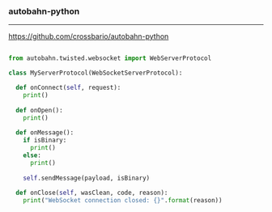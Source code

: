 ### autobahn-python
---
https://github.com/crossbario/autobahn-python

```
```

```py
from autobahn.twisted.websocket import WebServerProtocol

class MyServerProtocol(WebSocketServerProtocol):

  def onConnect(self, request):
    print()
  
  def onOpen():
    print()
    
  def onMessage():
    if isBinary:
      print()
    else:
      print()
      
    self.sendMessage(payload, isBinary)
    
  def onClose(self, wasClean, code, reason):
    print("WebSocket connection closed: {}".format(reason))


```

```
```


